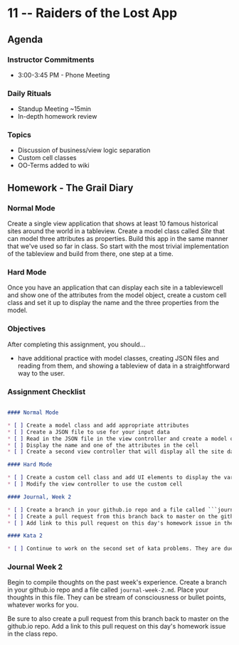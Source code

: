 # 11 -- Raiders of the Lost App

## Agenda

### Instructor Commitments

* 3:00-3:45 PM - Phone Meeting

### Daily Rituals

* Standup Meeting ~15min
* In-depth homework review

### Topics

* Discussion of business/view logic separation
* Custom cell classes
* OO-Terms added to wiki

## Homework - The Grail Diary

### Normal Mode

Create a single view application that shows at least 10 famous historical sites around the world in a tableview. Create a model class called _Site_ that can model three attributes as properties. Build this app in the same manner that we've used so far in class. So start with the most trivial implementation of the tableview and build from there, one step at a time.

### Hard Mode

Once you have an application that can display each site in a tableviewcell and show one of the attributes from the model object, create a custom cell class and  set it up to display the name and the three properties from the model.

### Objectives

After completing this assignment, you should…

* have additional practice with model classes, creating JSON files and reading from them, and showing a tableview of data in a straightforward way to the user.

### Assignment Checklist
```markdown

#### Normal Mode

* [ ] Create a model class and add appropriate attributes
* [ ] Create a JSON file to use for your input data
* [ ] Read in the JSON file in the view controller and create a model object for each record.
* [ ] Display the name and one of the attributes in the cell
* [ ] Create a second view controller that will display all the site data when a cell is tapped.

#### Hard Mode

* [ ] Create a custom cell class and add UI elements to display the various properties from the model
* [ ] Modify the view controller to use the custom cell

#### Journal, Week 2

* [ ] Create a branch in your github.io repo and a file called ```journal-week-2.md```
* [ ] Create a pull request from this branch back to master on the github.io repo
* [ ] Add link to this pull request on this day's homework issue in the class repo

#### Kata 2

* [ ] Continue to work on the second set of kata problems. They are due on Wednesday.
```

### Journal Week 2

Begin to compile thoughts on the past week's experience. Create a branch in your github.io repo and a file called ```journal-week-2.md```. Place your thoughts in this file. They can be stream of consciousness or bullet points, whatever works for you.

Be sure to also create a pull request from this branch back to master on the github.io repo. Add a link to this pull request on this day's homework issue in the class repo.